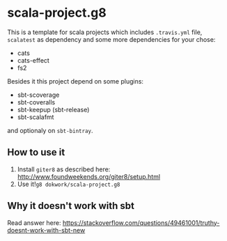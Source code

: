 # scala-project.g8

This is a template for scala projects which includes `.travis.yml` file, `scalatest` as dependency and some more dependencies for your chose:

* cats
* cats-effect
* fs2

Besides it this project depend on some plugins:

* sbt-scoverage
* sbt-coveralls
* sbt-keepup (sbt-release)
* sbt-scalafmt

and optionaly on `sbt-bintray`.

## How to use it
1. Install `giter8` as described here: http://www.foundweekends.org/giter8/setup.html
1. Use it!`g8 dokwork/scala-project.g8`


## Why it doesn't work with sbt
Read answer here:  https://stackoverflow.com/questions/49461001/truthy-doesnt-work-with-sbt-new
